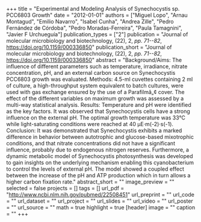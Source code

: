 +++
title = "Experimental and Modeling Analysis of Synechocystis sp. PCC6803 Growth"
date = "2012-01-01"
authors = ["Miguel Lopo", "Arnau Montagud", "Emilio Navarro", "Isabel Cunha", "Andrea Zille", "Pedro Fernández de Córdoba", "Pedro Moradas-Ferreira", "Paula Tamagnini", "Javier F Urchueguía"]
publication_types = ["2"]
publication = "Journal of molecular microbiology and biotechnology, (22), 2, _pp. 71--82_, https://doi.org/10.1159/000336850"
publication_short = "Journal of molecular microbiology and biotechnology, (22), 2, _pp. 71--82_, https://doi.org/10.1159/000336850"
abstract = "Background/Aims: The influence of different parameters such as temperature, irradiance, nitrate concentration, pH, and an external carbon source on Synechocystis PCC6803 growth was evaluated. Methods: 4.5-ml cuvettes containing 2 ml of culture, a high-throughput system equivalent to batch cultures, were used with gas exchange ensured by the use of a Parafilmâ„¢ cover. The effect of the different variables on maximum growth was assessed by a multi-way statistical analysis. Results: Temperature and pH were identified as the key factors. It was observed that Synechocystis cells have a strong influence on the external pH. The optimal growth temperature was 33°C while light-saturating conditions were reached at 40 µE·m(-2)·s(-1). Conclusion: It was demonstrated that Synechocystis exhibits a marked difference in behavior between autotrophic and glucose-based mixotrophic conditions, and that nitrate concentrations did not have a significant influence, probably due to endogenous nitrogen reserves. Furthermore, a dynamic metabolic model of Synechocystis photosynthesis was developed to gain insights on the underlying mechanism enabling this cyanobacterium to control the levels of external pH. The model showed a coupled effect between the increase of the pH and ATP production which in turn allows a higher carbon fixation rate."
abstract_short = ""
image_preview = ""
selected = false
projects = []
tags = []
url_pdf = "http://www.ncbi.nlm.nih.gov/pubmed/22508451"
url_preprint = ""
url_code = ""
url_dataset = ""
url_project = ""
url_slides = ""
url_video = ""
url_poster = ""
url_source = ""
math = true
highlight = true
[header]
image = ""
caption = ""
+++
